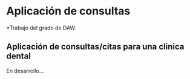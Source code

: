 # Aplicación de consultas
*Trabajo del grado de DAW

## Aplicación de consultas/citas para una clinica dental
En desarrollo...
